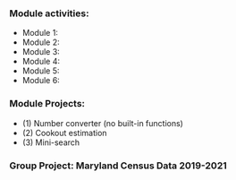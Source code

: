 ### Module activities:
- Module 1:
- Module 2:
- Module 3:
- Module 4:
- Module 5:
- Module 6:


### Module Projects:
   - (1) Number converter (no built-in functions)
   - (2) Cookout estimation
   - (3) Mini-search
   
### Group Project: Maryland Census Data 2019-2021
   
